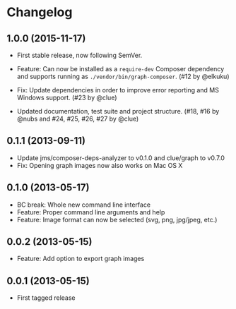 # Changelog

## 1.0.0 (2015-11-17)

*   First stable release, now following SemVer.

*   Feature: Can now be installed as a `require-dev` Composer dependency and
    supports running as `./vendor/bin/graph-composer`.
    (#12 by @elkuku)
    
*   Fix: Update dependencies in order to improve error reporting and
    MS Windows support.
    (#23 by @clue)

*   Updated documentation, test suite and project structure.
    (#18, #16 by @nubs and #24, #25, #26, #27 by @clue)

## 0.1.1 (2013-09-11)

* Update jms/composer-deps-analyzer to v0.1.0 and clue/graph to v0.7.0
* Fix: Opening graph images now also works on Mac OS X

## 0.1.0 (2013-05-17)

* BC break: Whole new command line interface
* Feature: Proper command line arguments and help
* Feature: Image format can now be selected (svg, png, jpg/jpeg, etc.)

## 0.0.2 (2013-05-15)

* Feature: Add option to export graph images

## 0.0.1 (2013-05-15)

* First tagged release

